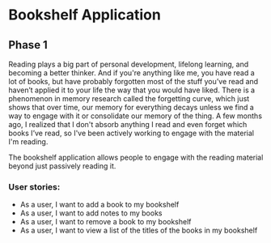 # Bookshelf Application

## Phase 1

Reading plays a big part of personal development, lifelong learning, and becoming a better thinker. 
And if you're anything like me, you have read a lot of books, but have probably forgotten most of the stuff you’ve read 
and haven’t applied it to your life the way that you would have liked. There is a phenomenon in memory research called 
the forgetting curve, which just shows that over time, our memory for everything decays unless we find a way to engage 
with it or consolidate our memory of the thing. A few months ago, I realized that I don't absorb anything I read and 
even forget which books I’ve read, so I've been actively working to engage with the material I'm reading.

The bookshelf application allows people to engage with the reading material beyond just passively reading it. 

### User stories:
- As a user, I want to add a book to my bookshelf
- As a user, I want to add notes to my books
- As a user, I want to remove a book to my bookshelf
- As a user, I want to view a list of the titles of the books in my bookshelf